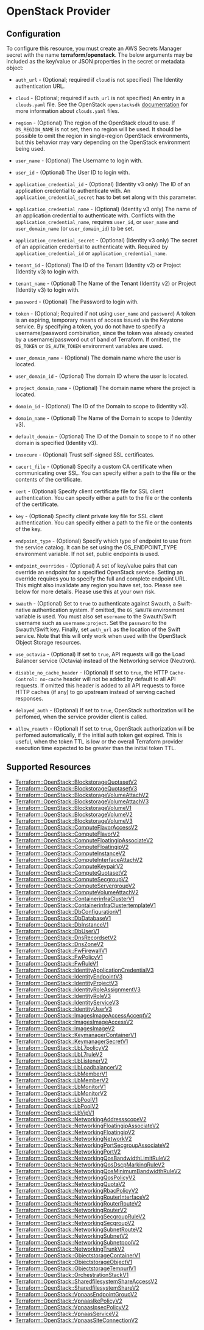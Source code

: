 # OpenStack Provider

## Configuration

To configure this resource, you must create an AWS Secrets Manager secret with the name **terraform/openstack**. The below arguments may be included as the key/value or JSON properties in the secret or metadata object:

* `auth_url` - (Optional; required if `cloud` is not specified) The Identity
  authentication URL.

* `cloud` - (Optional; required if `auth_url` is not specified) An entry in a
  `clouds.yaml` file. See the OpenStack `openstacksdk`
  [documentation](https://docs.openstack.org/openstacksdk/latest/user/config/configuration.html)
  for more information about `clouds.yaml` files.

* `region` - (Optional) The region of the OpenStack cloud to use. If `OS_REGION_NAME` is
  not set, then no region will be used. It should be possible to omit the
  region in single-region OpenStack environments, but this behavior may vary
  depending on the OpenStack environment being used.

* `user_name` - (Optional) The Username to login with.

* `user_id` - (Optional) The User ID to login with.

* `application_credential_id` - (Optional) (Identity v3 only) The ID of an
    application credential to authenticate with. An
    `application_credential_secret` has to bet set along with this parameter.

* `application_credential_name` - (Optional) (Identity v3 only) The name of an
    application credential to authenticate with. Conflicts with the
    `application_credential_name`, requires `user_id`, or `user_name` and
    `user_domain_name` (or `user_domain_id`) to be set.

* `application_credential_secret` - (Optional) (Identity v3 only) The secret of an
    application credential to authenticate with. Required by
    `application_credential_id` or `application_credential_name`.

* `tenant_id` - (Optional) The ID of the Tenant (Identity v2) or Project
  (Identity v3) to login with.

* `tenant_name` - (Optional) The Name of the Tenant (Identity v2) or Project
  (Identity v3) to login with.

* `password` - (Optional) The Password to login with.

* `token` - (Optional; Required if not using `user_name` and `password`)
  A token is an expiring, temporary means of access issued via the Keystone
  service. By specifying a token, you do not have to specify a username/password
  combination, since the token was already created by a username/password out of
  band of Terraform. If omitted, the `OS_TOKEN` or `OS_AUTH_TOKEN` environment
  variables are used.

* `user_domain_name` - (Optional) The domain name where the user is located.

* `user_domain_id` - (Optional) The domain ID where the user is located.

* `project_domain_name` - (Optional) The domain name where the project is
  located.

* `domain_id` - (Optional) The ID of the Domain to scope to (Identity v3).

* `domain_name` - (Optional) The Name of the Domain to scope to (Identity v3).

* `default_domain` - (Optional) The ID of the Domain to scope to if no other
  domain is specified (Identity v3).

* `insecure` - (Optional) Trust self-signed SSL certificates.

* `cacert_file` - (Optional) Specify a custom CA certificate when communicating
  over SSL. You can specify either a path to the file or the contents of the
  certificate.

* `cert` - (Optional) Specify client certificate file for SSL client
  authentication. You can specify either a path to the file or the contents of
  the certificate.

* `key` - (Optional) Specify client private key file for SSL client
  authentication. You can specify either a path to the file or the contents of
  the key.

* `endpoint_type` - (Optional) Specify which type of endpoint to use from the
  service catalog. It can be set using the OS_ENDPOINT_TYPE environment
  variable. If not set, public endpoints is used.

* `endpoint_overrides` - (Optional) A set of key/value pairs that can
  override an endpoint for a specified OpenStack service. Setting an override
  requires you to specify the full and complete endpoint URL. This might
  also invalidate any region you have set, too. Please see below for more details.
  Please use this at your own risk.

* `swauth` - (Optional) Set to `true` to authenticate against Swauth, a
  Swift-native authentication system. If omitted, the `OS_SWAUTH` environment
  variable is used. You must also set `username` to the Swauth/Swift username
  such as `username:project`. Set the `password` to the Swauth/Swift key.
  Finally, set `auth_url` as the location of the Swift service. Note that this
  will only work when used with the OpenStack Object Storage resources.

* `use_octavia` - (Optional) If set to `true`, API requests will go the Load Balancer
  service (Octavia) instead of the Networking service (Neutron).

* `disable_no_cache_header` - (Optional) If set to `true`, the HTTP
  `Cache-Control: no-cache` header will not be added by default to all API requests.
  If omitted this header is added to all API requests to force HTTP caches (if any)
  to go upstream instead of serving cached responses.

* `delayed_auth` - (Optional) If set to `true`, OpenStack authorization will be perfomed,
  when the service provider client is called.

* `allow_reauth` - (Optional) If set to `true`, OpenStack authorization will be
  perfomed automatically, if the initial auth token get expired. This is useful,
  when the token TTL is low or the overall Terraform provider execution time
  expected to be greater than the initial token TTL.


## Supported Resources

* [Terraform::OpenStack::BlockstorageQuotasetV2](../resources/openstack/Terraform-OpenStack-BlockstorageQuotasetV2/docs/README.md)
* [Terraform::OpenStack::BlockstorageQuotasetV3](../resources/openstack/Terraform-OpenStack-BlockstorageQuotasetV3/docs/README.md)
* [Terraform::OpenStack::BlockstorageVolumeAttachV2](../resources/openstack/Terraform-OpenStack-BlockstorageVolumeAttachV2/docs/README.md)
* [Terraform::OpenStack::BlockstorageVolumeAttachV3](../resources/openstack/Terraform-OpenStack-BlockstorageVolumeAttachV3/docs/README.md)
* [Terraform::OpenStack::BlockstorageVolumeV1](../resources/openstack/Terraform-OpenStack-BlockstorageVolumeV1/docs/README.md)
* [Terraform::OpenStack::BlockstorageVolumeV2](../resources/openstack/Terraform-OpenStack-BlockstorageVolumeV2/docs/README.md)
* [Terraform::OpenStack::BlockstorageVolumeV3](../resources/openstack/Terraform-OpenStack-BlockstorageVolumeV3/docs/README.md)
* [Terraform::OpenStack::ComputeFlavorAccessV2](../resources/openstack/Terraform-OpenStack-ComputeFlavorAccessV2/docs/README.md)
* [Terraform::OpenStack::ComputeFlavorV2](../resources/openstack/Terraform-OpenStack-ComputeFlavorV2/docs/README.md)
* [Terraform::OpenStack::ComputeFloatingipAssociateV2](../resources/openstack/Terraform-OpenStack-ComputeFloatingipAssociateV2/docs/README.md)
* [Terraform::OpenStack::ComputeFloatingipV2](../resources/openstack/Terraform-OpenStack-ComputeFloatingipV2/docs/README.md)
* [Terraform::OpenStack::ComputeInstanceV2](../resources/openstack/Terraform-OpenStack-ComputeInstanceV2/docs/README.md)
* [Terraform::OpenStack::ComputeInterfaceAttachV2](../resources/openstack/Terraform-OpenStack-ComputeInterfaceAttachV2/docs/README.md)
* [Terraform::OpenStack::ComputeKeypairV2](../resources/openstack/Terraform-OpenStack-ComputeKeypairV2/docs/README.md)
* [Terraform::OpenStack::ComputeQuotasetV2](../resources/openstack/Terraform-OpenStack-ComputeQuotasetV2/docs/README.md)
* [Terraform::OpenStack::ComputeSecgroupV2](../resources/openstack/Terraform-OpenStack-ComputeSecgroupV2/docs/README.md)
* [Terraform::OpenStack::ComputeServergroupV2](../resources/openstack/Terraform-OpenStack-ComputeServergroupV2/docs/README.md)
* [Terraform::OpenStack::ComputeVolumeAttachV2](../resources/openstack/Terraform-OpenStack-ComputeVolumeAttachV2/docs/README.md)
* [Terraform::OpenStack::ContainerinfraClusterV1](../resources/openstack/Terraform-OpenStack-ContainerinfraClusterV1/docs/README.md)
* [Terraform::OpenStack::ContainerinfraClustertemplateV1](../resources/openstack/Terraform-OpenStack-ContainerinfraClustertemplateV1/docs/README.md)
* [Terraform::OpenStack::DbConfigurationV1](../resources/openstack/Terraform-OpenStack-DbConfigurationV1/docs/README.md)
* [Terraform::OpenStack::DbDatabaseV1](../resources/openstack/Terraform-OpenStack-DbDatabaseV1/docs/README.md)
* [Terraform::OpenStack::DbInstanceV1](../resources/openstack/Terraform-OpenStack-DbInstanceV1/docs/README.md)
* [Terraform::OpenStack::DbUserV1](../resources/openstack/Terraform-OpenStack-DbUserV1/docs/README.md)
* [Terraform::OpenStack::DnsRecordsetV2](../resources/openstack/Terraform-OpenStack-DnsRecordsetV2/docs/README.md)
* [Terraform::OpenStack::DnsZoneV2](../resources/openstack/Terraform-OpenStack-DnsZoneV2/docs/README.md)
* [Terraform::OpenStack::FwFirewallV1](../resources/openstack/Terraform-OpenStack-FwFirewallV1/docs/README.md)
* [Terraform::OpenStack::FwPolicyV1](../resources/openstack/Terraform-OpenStack-FwPolicyV1/docs/README.md)
* [Terraform::OpenStack::FwRuleV1](../resources/openstack/Terraform-OpenStack-FwRuleV1/docs/README.md)
* [Terraform::OpenStack::IdentityApplicationCredentialV3](../resources/openstack/Terraform-OpenStack-IdentityApplicationCredentialV3/docs/README.md)
* [Terraform::OpenStack::IdentityEndpointV3](../resources/openstack/Terraform-OpenStack-IdentityEndpointV3/docs/README.md)
* [Terraform::OpenStack::IdentityProjectV3](../resources/openstack/Terraform-OpenStack-IdentityProjectV3/docs/README.md)
* [Terraform::OpenStack::IdentityRoleAssignmentV3](../resources/openstack/Terraform-OpenStack-IdentityRoleAssignmentV3/docs/README.md)
* [Terraform::OpenStack::IdentityRoleV3](../resources/openstack/Terraform-OpenStack-IdentityRoleV3/docs/README.md)
* [Terraform::OpenStack::IdentityServiceV3](../resources/openstack/Terraform-OpenStack-IdentityServiceV3/docs/README.md)
* [Terraform::OpenStack::IdentityUserV3](../resources/openstack/Terraform-OpenStack-IdentityUserV3/docs/README.md)
* [Terraform::OpenStack::ImagesImageAccessAcceptV2](../resources/openstack/Terraform-OpenStack-ImagesImageAccessAcceptV2/docs/README.md)
* [Terraform::OpenStack::ImagesImageAccessV2](../resources/openstack/Terraform-OpenStack-ImagesImageAccessV2/docs/README.md)
* [Terraform::OpenStack::ImagesImageV2](../resources/openstack/Terraform-OpenStack-ImagesImageV2/docs/README.md)
* [Terraform::OpenStack::KeymanagerContainerV1](../resources/openstack/Terraform-OpenStack-KeymanagerContainerV1/docs/README.md)
* [Terraform::OpenStack::KeymanagerSecretV1](../resources/openstack/Terraform-OpenStack-KeymanagerSecretV1/docs/README.md)
* [Terraform::OpenStack::LbL7policyV2](../resources/openstack/Terraform-OpenStack-LbL7policyV2/docs/README.md)
* [Terraform::OpenStack::LbL7ruleV2](../resources/openstack/Terraform-OpenStack-LbL7ruleV2/docs/README.md)
* [Terraform::OpenStack::LbListenerV2](../resources/openstack/Terraform-OpenStack-LbListenerV2/docs/README.md)
* [Terraform::OpenStack::LbLoadbalancerV2](../resources/openstack/Terraform-OpenStack-LbLoadbalancerV2/docs/README.md)
* [Terraform::OpenStack::LbMemberV1](../resources/openstack/Terraform-OpenStack-LbMemberV1/docs/README.md)
* [Terraform::OpenStack::LbMemberV2](../resources/openstack/Terraform-OpenStack-LbMemberV2/docs/README.md)
* [Terraform::OpenStack::LbMonitorV1](../resources/openstack/Terraform-OpenStack-LbMonitorV1/docs/README.md)
* [Terraform::OpenStack::LbMonitorV2](../resources/openstack/Terraform-OpenStack-LbMonitorV2/docs/README.md)
* [Terraform::OpenStack::LbPoolV1](../resources/openstack/Terraform-OpenStack-LbPoolV1/docs/README.md)
* [Terraform::OpenStack::LbPoolV2](../resources/openstack/Terraform-OpenStack-LbPoolV2/docs/README.md)
* [Terraform::OpenStack::LbVipV1](../resources/openstack/Terraform-OpenStack-LbVipV1/docs/README.md)
* [Terraform::OpenStack::NetworkingAddressscopeV2](../resources/openstack/Terraform-OpenStack-NetworkingAddressscopeV2/docs/README.md)
* [Terraform::OpenStack::NetworkingFloatingipAssociateV2](../resources/openstack/Terraform-OpenStack-NetworkingFloatingipAssociateV2/docs/README.md)
* [Terraform::OpenStack::NetworkingFloatingipV2](../resources/openstack/Terraform-OpenStack-NetworkingFloatingipV2/docs/README.md)
* [Terraform::OpenStack::NetworkingNetworkV2](../resources/openstack/Terraform-OpenStack-NetworkingNetworkV2/docs/README.md)
* [Terraform::OpenStack::NetworkingPortSecgroupAssociateV2](../resources/openstack/Terraform-OpenStack-NetworkingPortSecgroupAssociateV2/docs/README.md)
* [Terraform::OpenStack::NetworkingPortV2](../resources/openstack/Terraform-OpenStack-NetworkingPortV2/docs/README.md)
* [Terraform::OpenStack::NetworkingQosBandwidthLimitRuleV2](../resources/openstack/Terraform-OpenStack-NetworkingQosBandwidthLimitRuleV2/docs/README.md)
* [Terraform::OpenStack::NetworkingQosDscpMarkingRuleV2](../resources/openstack/Terraform-OpenStack-NetworkingQosDscpMarkingRuleV2/docs/README.md)
* [Terraform::OpenStack::NetworkingQosMinimumBandwidthRuleV2](../resources/openstack/Terraform-OpenStack-NetworkingQosMinimumBandwidthRuleV2/docs/README.md)
* [Terraform::OpenStack::NetworkingQosPolicyV2](../resources/openstack/Terraform-OpenStack-NetworkingQosPolicyV2/docs/README.md)
* [Terraform::OpenStack::NetworkingQuotaV2](../resources/openstack/Terraform-OpenStack-NetworkingQuotaV2/docs/README.md)
* [Terraform::OpenStack::NetworkingRbacPolicyV2](../resources/openstack/Terraform-OpenStack-NetworkingRbacPolicyV2/docs/README.md)
* [Terraform::OpenStack::NetworkingRouterInterfaceV2](../resources/openstack/Terraform-OpenStack-NetworkingRouterInterfaceV2/docs/README.md)
* [Terraform::OpenStack::NetworkingRouterRouteV2](../resources/openstack/Terraform-OpenStack-NetworkingRouterRouteV2/docs/README.md)
* [Terraform::OpenStack::NetworkingRouterV2](../resources/openstack/Terraform-OpenStack-NetworkingRouterV2/docs/README.md)
* [Terraform::OpenStack::NetworkingSecgroupRuleV2](../resources/openstack/Terraform-OpenStack-NetworkingSecgroupRuleV2/docs/README.md)
* [Terraform::OpenStack::NetworkingSecgroupV2](../resources/openstack/Terraform-OpenStack-NetworkingSecgroupV2/docs/README.md)
* [Terraform::OpenStack::NetworkingSubnetRouteV2](../resources/openstack/Terraform-OpenStack-NetworkingSubnetRouteV2/docs/README.md)
* [Terraform::OpenStack::NetworkingSubnetV2](../resources/openstack/Terraform-OpenStack-NetworkingSubnetV2/docs/README.md)
* [Terraform::OpenStack::NetworkingSubnetpoolV2](../resources/openstack/Terraform-OpenStack-NetworkingSubnetpoolV2/docs/README.md)
* [Terraform::OpenStack::NetworkingTrunkV2](../resources/openstack/Terraform-OpenStack-NetworkingTrunkV2/docs/README.md)
* [Terraform::OpenStack::ObjectstorageContainerV1](../resources/openstack/Terraform-OpenStack-ObjectstorageContainerV1/docs/README.md)
* [Terraform::OpenStack::ObjectstorageObjectV1](../resources/openstack/Terraform-OpenStack-ObjectstorageObjectV1/docs/README.md)
* [Terraform::OpenStack::ObjectstorageTempurlV1](../resources/openstack/Terraform-OpenStack-ObjectstorageTempurlV1/docs/README.md)
* [Terraform::OpenStack::OrchestrationStackV1](../resources/openstack/Terraform-OpenStack-OrchestrationStackV1/docs/README.md)
* [Terraform::OpenStack::SharedfilesystemShareAccessV2](../resources/openstack/Terraform-OpenStack-SharedfilesystemShareAccessV2/docs/README.md)
* [Terraform::OpenStack::SharedfilesystemShareV2](../resources/openstack/Terraform-OpenStack-SharedfilesystemShareV2/docs/README.md)
* [Terraform::OpenStack::VpnaasEndpointGroupV2](../resources/openstack/Terraform-OpenStack-VpnaasEndpointGroupV2/docs/README.md)
* [Terraform::OpenStack::VpnaasIkePolicyV2](../resources/openstack/Terraform-OpenStack-VpnaasIkePolicyV2/docs/README.md)
* [Terraform::OpenStack::VpnaasIpsecPolicyV2](../resources/openstack/Terraform-OpenStack-VpnaasIpsecPolicyV2/docs/README.md)
* [Terraform::OpenStack::VpnaasServiceV2](../resources/openstack/Terraform-OpenStack-VpnaasServiceV2/docs/README.md)
* [Terraform::OpenStack::VpnaasSiteConnectionV2](../resources/openstack/Terraform-OpenStack-VpnaasSiteConnectionV2/docs/README.md)